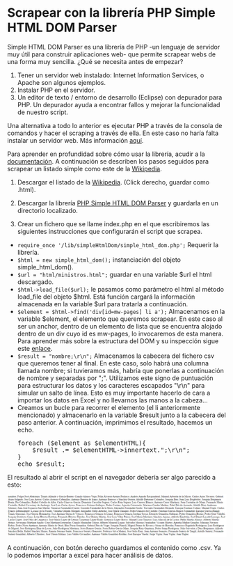 # Scrapear con la librería PHP Simple HTML DOM Parser
Simple HTML DOM Parser es una librería de PHP -un lenguaje de servidor muy útil para construir aplicaciones web- que permite scrapear webs de una forma muy sencilla. ¿Qué se necesita antes de empezar?
1. Tener un servidor web instalado: Internet Information Services, o Apache son algunos ejemplos.
2. Instalar PHP en el servidor.
3. Un editor de texto / entorno de desarrollo (Eclipse) con depurador para PHP. Un depurador ayuda a encontrar fallos y mejorar la funcionalidad de nuestro script.

Una alternativa a todo lo anterior es ejecutar PHP a través de la consola de comandos y hacer el scraping a través de ella. En este caso no haría falta instalar un servidor web. Más información <a href="http://www.php-cli.com/">aquí</a>.

Para aprender en profundidad sobre cómo usar la librería, acudir a la [documentación](http://simplehtmldom.sourceforge.net/manual.htm). A continuación se describen los pasos seguidos para scrapear un listado simple como este de la [Wikipedia](https://es.wikipedia.org/wiki/Categor%C3%ADa:Ministros_del_franquismo).

1. Descargar el listado de la [Wikipedia](https://es.wikipedia.org/wiki/Categor%C3%ADa:Ministros_del_franquismo). (Click derecho, guardar como .html).

2. Descargar la librería [PHP Simple HTML DOM Parser](http://simplehtmldom.sourceforge.net/) y guardarla en un directorio localizado.

3. Crear un fichero que se llame index.php en el que escribiremos las siguientes instrucciones que configurarán el script que scrapea.
<ul>
<li><code>require_once '/lib/simpleHtmlDom/simple_html_dom.php';</code> Requerir la librería.</li>
<li><code>$html = new simple_html_dom();</code> instanciación del objeto simple_html_dom().</li>
<li><code>$url = "html/ministros.html";</code> guardar en una variable $url el html descargado.</li>
<li><code>$html->load_file($url);</code> le pasamos como parámetro el html al método load_file del objeto $html. Está función cargará la información almacenada en la variable $url para tratarla a continuación.</li>
<li><code>$element = $html->find('div[id=mw-pages] li a');</code> Almacenamos en la variable $element, el elemento que queremos scrapear. En este caso al ser un anchor, dentro de un elemento de lista que se encuentra alojado dentro de un div cuyo id es mw-pages, lo invocaremos de esta manera. Para aprender más sobre la estructura del DOM y su inspección sigue este <a href="https://www.youtube.com/watch?v=LzGn6PkQQiw">enlace</a>.</li>
<li><code>$result = "nombre;\r\n";</code> Almacenamos la cabecera del fichero csv que queremos tener al final. En este caso, solo habrá una columna llamada nombre; si tuvieramos más, habría que ponerlas a continuación de nombre y separadas por ";". Utilizamos este signo de puntuación para estructurar los datos y los caracteres escapados "\r\n" para simular un salto de línea. Esto es muy importante hacerlo de cara a importar los datos en Excel y no llevarnos las manos a la cabeza...</li>
<li>Creamos un bucle para recorrer el elemento (el li anteriormente mencionado) y almacenarlo en la variable $result junto a la cabecera del paso anterior. A continuación, imprimimos el resultado, hacemos un echo.
<pre>
foreach ($element as $elementHTML){
	$result .= $elementHTML->innertext.";\r\n";
}
echo $result;
</pre>
</li>
</ul>
El resultado al abrir el script en el navegador debería ser algo parecido a esto:

<img src="https://github.com/Antonio-HR/php-scraping/blob/master/img/ejemplo.png" title="ejemplo"></img>

A continuación, con botón derecho guardamos el contenido como .csv. Ya lo podemos importar a excel para hacer análisis de datos.
